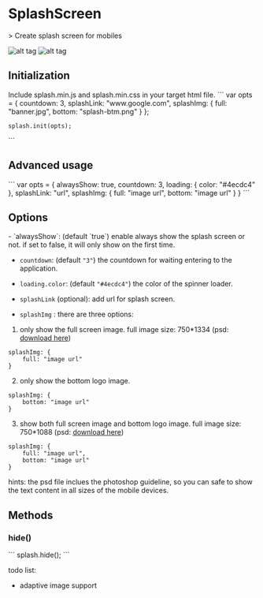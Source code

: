 <h1>SplashScreen</h1>
> Create splash screen for mobiles

![alt tag](http://i.imgur.com/77Dultq.gif)
![alt tag](http://i.imgur.com/7x3e6Hb.gif)

<h2>Initialization</h2>
Include splash.min.js and splash.min.css in your target html file.
```
<head>
<link rel="stylesheet" href="dist/splash.min.css">
</head>
<body>
    <script type="text/javascript" src="splash.min.js"></script>
    var opts = {
        countdown: 3,
        splashLink: "www.google.com",
        splashImg: {
            full: "banner.jpg",
            bottom: "splash-btm.png"
        }
    };

    splash.init(opts);
</body>
```

<h2>Advanced usage</h2>
```
var opts = {
    alwaysShow: true,
    countdown: 3, 
    loading: {
        color: "#4ecdc4"
    },
    splashLink: "url",
    splashImg: {
        full: "image url",
        bottom: "image url"
    }
} 
```

<h2>Options</h2>
- `alwaysShow`: (default `true`) enable always show the splash screen or not. if set to false, it will only show on the first time.

- `countdown`: (default `"3"`) the countdown for waiting entering to the application.

- `loading.color`: (default `"#4ecdc4"`) the color of the spinner loader.

- `splashLink` (optional): add url for splash screen.

- `splashImg` :
there are three options:

1) only show the full screen image.
full image size: 750*1334 (psd: <a href="http://s000.tinyupload.com/?file_id=58977320733006594611">download here</a>)
```
splashImg: {
    full: "image url"
}
```

2) only show the bottom logo image.
```
splashImg: {
    bottom: "image url"
}
```

3) show both full screen image and bottom logo image.
full image size: 750*1088 (psd: <a href="http://s000.tinyupload.com/?file_id=00997650305977833453">download here</a>)
```
splashImg: {
    full: "image url",
    bottom: "image url"
}
```

hints: the psd file inclues the photoshop guideline, so you can safe to show the text content in all sizes of the mobile devices.

<h2>Methods</h2>
<h3>hide()</h3>
```
splash.hide();
```

todo list:
- adaptive image support


